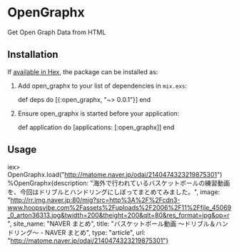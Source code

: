 # OpenGraphx

 Get Open Graph Data from HTML

## Installation

If [available in Hex](https://hex.pm/docs/publish), the package can be installed as:

  1. Add open_graphx to your list of dependencies in `mix.exs`:

        def deps do
          [{:open_graphx, "~> 0.0.1"}]
        end

  2. Ensure open_graphx is started before your application:

        def application do
          [applications: [:open_graphx]]
        end

## Usage
  iex> OpenGraphx.load("http://matome.naver.jp/odai/2140474323219875301")
    %OpenGraphx{description: "海外で行われているバスケットボールの練習動画を、今回はドリブルとハンドリングにしぼってまとめてみました。",
     image: "http://rr.img.naver.jp:80/mig?src=http%3A%2F%2Fcdn3-www.hoopsvibe.com%2Fassets%2Fuploads%2F2006%2F11%2Ffile_45069_0_arton36313.jpg&twidth=200&theight=200&qlt=80&res_format=jpg&op=r",
     site_name: "NAVER まとめ",
     title: "バスケットボール動画 〜ドリブル＆ハンドリング〜 - NAVER まとめ",
     type: "article", url: "http://matome.naver.jp/odai/2140474323219875301"}
